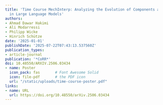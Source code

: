 ```yaml
---
title: 'Time Course MechInterp: Analyzing the Evolution of Components and Knowledge
  in Large Language Models'
authors:
- Ahmad Dawar Hakimi
- Ali Modarressi
- Philipp Wicke
- Hinrich Schütze
date: '2025-01-01'
publishDate: '2025-07-22T07:43:13.537560Z'
publication_types:
- article-journal
publication: '*CoRR*'
doi: 10.48550/ARXIV.2506.03434
- name: Poster
  icon_pack: fas       # Font Awesome Solid
  icon: file-pdf       # the PDF icon
  url: "/static/uploads/time-course-poster.pdf"
links:
- name: URL
  url: https://doi.org/10.48550/arXiv.2506.03434
---
```

